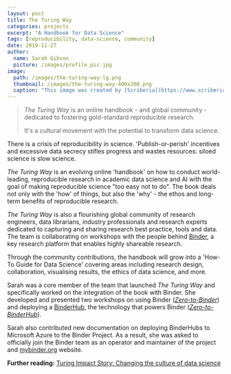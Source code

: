 ```yaml
---
layout: post
title: The Turing Way
categories: projects
excerpt: "A Handbook for Data Science"
tags: [reproducibility, data-science, community]
date: 2019-11-27
author:
  name: Sarah Gibson
  picture: /images/profile_pic.jpg
image:
  path: /images/the-turing-way-lg.png
  thumbnail: /images/the-turing-way-400x200.png
  caption: "This image was created by [Scriberia](https://www.scriberia.co.uk/) for [_The Turing Way_](https://github.com/alan-turing-institute/the-turing-way) community and is used under a CC-BY licence."
---
```


> _The Turing Way_ is an online handbook - and global community - dedicated to fostering gold-standard reproducible research.
>
> It's a cultural movement with the potential to transform data science.

There is a crisis of reproducibility in science. 'Publish-or-perish' incentives and excessive data secrecy stifles progress and wastes resources: siloed science is slow science.

_The Turing Way_ is an evolving online 'handbook' on how to conduct world-leading, reproducible research in academic data science and AI with the goal of making reproducible science "too easy not to do". The book deals not only with the 'how' of things, but also the 'why' - the ethos and long-term benefits of reproducible research.

_The Turing Way_ is also a flourishing global community of research engineers, data librarians, industry professionals and research experts dedicated to capturing and sharing research best practice, tools and data. The team is collaborating on workshops with the people behind [Binder](https://binderhub.readthedocs.io/en/latest/), a key research platform that enables highly shareable research.

Through the community contributions, the handbook will grow into a 'How-To Guide for Data Science' covering areas including research design, collaboration, visualising results, the ethics of data science, and more.

Sarah was a core member of the team that launched _The Turing Way_ and specifically worked on the integration of the book with Binder. She developed and presented two workshops on using Binder ([_Zero-to-Binder_](https://bit.ly/zero-to-binder-python)) and deploying a [BinderHub](https://binderhub.readthedocs.io/en/latest/), the technology that powers Binder ([_Zero-to-BinderHub_](https://bit.ly/zero-to-binderhub-workshop)).

Sarah also contributed new documentation on deploying BinderHubs to Microsoft Azure to the Binder Project. As a result, she was asked to officially join the Binder team as an operator and maintainer of the project and [mybinder.org](https://mybinder.org) website.

**Further reading:** [Turing Impact Story: Changing the culture of data science](https://www.turing.ac.uk/research/impact-stories/changing-culture-data-science)
